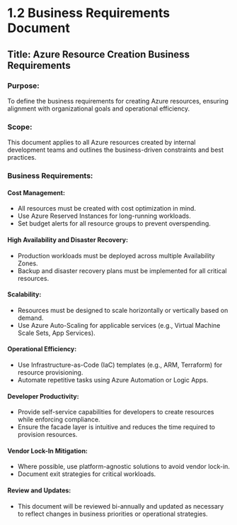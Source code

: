 # 1.2 Business Requirements Document

## Title: Azure Resource Creation Business Requirements

### Purpose:
To define the business requirements for creating Azure resources, ensuring alignment with organizational goals and operational efficiency.

### Scope:
This document applies to all Azure resources created by internal development teams and outlines the business-driven constraints and best practices.

### Business Requirements:

#### Cost Management:
- All resources must be created with cost optimization in mind.
- Use Azure Reserved Instances for long-running workloads.
- Set budget alerts for all resource groups to prevent overspending.

#### High Availability and Disaster Recovery:
- Production workloads must be deployed across multiple Availability Zones.
- Backup and disaster recovery plans must be implemented for all critical resources.

#### Scalability:
- Resources must be designed to scale horizontally or vertically based on demand.
- Use Azure Auto-Scaling for applicable services (e.g., Virtual Machine Scale Sets, App Services).

#### Operational Efficiency:
- Use Infrastructure-as-Code (IaC) templates (e.g., ARM, Terraform) for resource provisioning.
- Automate repetitive tasks using Azure Automation or Logic Apps.

#### Developer Productivity:
- Provide self-service capabilities for developers to create resources while enforcing compliance.
- Ensure the facade layer is intuitive and reduces the time required to provision resources.

#### Vendor Lock-In Mitigation:
- Where possible, use platform-agnostic solutions to avoid vendor lock-in.
- Document exit strategies for critical workloads.

#### Review and Updates:
- This document will be reviewed bi-annually and updated as necessary to reflect changes in business priorities or operational strategies.
